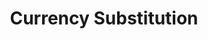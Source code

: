 ---
layout: substitution
title: Currency Substitution
description: Currency Substitution provides current currency in session.
sidebar: substitution
lang: en
subnav: substitution_currency
prefix: currency
attributes :
    - {name: "id", description: ""}
    - {name: "name", description: ""}
    - {name: "code", description: "ISO 4217 Code. eg.: EUR"}
    - {name: "symbol", description: "The currency symbol: &euro;, $, ..."}
    - {name: "rate", description: "The rate relative to euro."}
    - {name: "position", description: ""}
    - {name: "by_default", description: ""}
    - {name: "createdAt", description: "", is_DateTime: true}
    - {name: "updatedAt", description: "", is_DateTime: true}
---